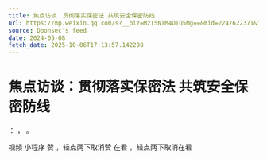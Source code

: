 ```yaml
---
title: 焦点访谈：贯彻落实保密法 共筑安全保密防线
url: https://mp.weixin.qq.com/s?__biz=MzI5NTM4OTQ5Mg==&mid=2247622371&idx=1&sn=bc06d9fdb26b551bbcb45ab8443e4042
source: Doonsec's feed
date: 2024-05-08
fetch_date: 2025-10-06T17:13:57.142298
---
```


# 焦点访谈：贯彻落实保密法 共筑安全保密防线

：
，
。

视频
小程序
赞
，轻点两下取消赞
在看
，轻点两下取消在看